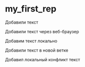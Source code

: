 ﻿# my_first_rep

Добавили текст

Добавили текст через веб-браузер

Добавим текст локально

Добавили текст в новой ветке

Добавил локальный конфликт текст

